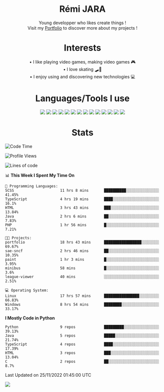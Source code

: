 <div align="center">
  
# Rémi JARA

Young developper who likes create things ! \
Visit my [Portfolio](https://icepick4.github.io/portfolio/) to discover more about my projects !
# Interests

  • I like playing video games, making video games 🎮  \
  • I love skating 🛹🤘 \
  • I enjoy using and discovering new technologies 💻 

 # Languages/Tools I use

  <img src="https://img.shields.io/badge/Java-ED8B00?style=for-the-badge&logo=java&logoColor=white"/>
  <img src="https://img.shields.io/badge/JavaScript-323330?style=for-the-badge&logo=javascript&logoColor=F7DF1E"/>
  <img src="https://img.shields.io/badge/TypeScript-007ACC?style=for-the-badge&logo=typescript&logoColor=white"/>
  <img src="https://img.shields.io/badge/html5-%23E34F26.svg?style=for-the-badge&logo=html5&logoColor=white"/>
  <img src="https://img.shields.io/badge/css3-%231572B6.svg?style=for-the-badge&logo=css3&logoColor=white"/>
  <img src="https://img.shields.io/badge/SCSS-hotpink.svg?style=for-the-badge&logo=SASS&logoColor=white"/>
  <img src="https://img.shields.io/badge/php-%23777BB4.svg?style=for-the-badge&logo=php&logoColor=white"/>
  <img src="https://img.shields.io/badge/angular-%23DD0031.svg?style=for-the-badge&logo=angular&logoColor=white"/>
  <img src="https://img.shields.io/badge/mysql-%2300f.svg?style=for-the-badge&logo=mysql&logoColor=white"/>
  <img src="https://img.shields.io/badge/Python-FFD43B?style=for-the-badge&logo=python&logoColor=blue"/>
  <img src="https://img.shields.io/badge/c-%2300599C.svg?style=for-the-badge&logo=c&logoColor=white"/>
  <img src="https://img.shields.io/badge/Visual_Studio_Code-0078D4?style=for-the-badge&logo=visual%20studio%20code&logoColor=white"/>
  <img src="https://img.shields.io/badge/Arch%20Linux-1793D1?logo=arch-linux&logoColor=fff&style=for-the-badge"/>
  <img src="https://img.shields.io/badge/Linux-FCC624?style=for-the-badge&logo=linux&logoColor=black"/>
  
  
  
# Stats
  
  </div>
  
<!--START_SECTION:waka-->
![Code Time](http://img.shields.io/badge/Code%20Time-223%20hrs%204%20mins-blue)

![Profile Views](http://img.shields.io/badge/Profile%20Views-6-blue)

![Lines of code](https://img.shields.io/badge/From%20Hello%20World%20I%27ve%20Written-48%20Thousand%20lines%20of%20code-blue)

📊 **This Week I Spent My Time On** 

```text
💬 Programming Languages: 
SCSS                     11 hrs 8 mins       ██████████░░░░░░░░░░░░░░░   41.45% 
TypeScript               4 hrs 19 mins       ████░░░░░░░░░░░░░░░░░░░░░   16.1% 
HTML                     3 hrs 43 mins       ███░░░░░░░░░░░░░░░░░░░░░░   13.84% 
Java                     2 hrs 6 mins        ██░░░░░░░░░░░░░░░░░░░░░░░   7.83% 
PHP                      1 hr 56 mins        █░░░░░░░░░░░░░░░░░░░░░░░░   7.21%

🐱‍💻 Projects: 
portfolio                18 hrs 43 mins      █████████████████░░░░░░░░   69.67% 
sae-sncf                 2 hrs 46 mins       ██░░░░░░░░░░░░░░░░░░░░░░░   10.35% 
paint                    1 hr 3 mins         █░░░░░░░░░░░░░░░░░░░░░░░░   3.95% 
minibus                  58 mins             █░░░░░░░░░░░░░░░░░░░░░░░░   3.6% 
league-viewer            40 mins             ░░░░░░░░░░░░░░░░░░░░░░░░░   2.51%

💻 Operating System: 
Linux                    17 hrs 57 mins      ████████████████░░░░░░░░░   66.83% 
Windows                  8 hrs 54 mins       ████████░░░░░░░░░░░░░░░░░   33.17%

```

**I Mostly Code in Python** 

```text
Python                   9 repos             █████████░░░░░░░░░░░░░░░░   39.13% 
Java                     5 repos             █████░░░░░░░░░░░░░░░░░░░░   21.74% 
TypeScript               4 repos             ████░░░░░░░░░░░░░░░░░░░░░   17.39% 
HTML                     3 repos             ███░░░░░░░░░░░░░░░░░░░░░░   13.04% 
C                        2 repos             ██░░░░░░░░░░░░░░░░░░░░░░░   8.7%

```



 Last Updated on 25/11/2022 01:45:00 UTC
<!--END_SECTION:waka-->

  <img src="https://github-readme-stats.vercel.app/api?username=icepick4&count_private=true&show_icons=true&theme=gruvbox" />

  


